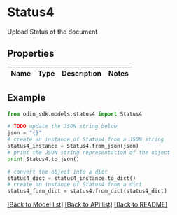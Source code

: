 # Status4

Upload Status of the document

## Properties

Name | Type | Description | Notes
------------ | ------------- | ------------- | -------------

## Example

```python
from odin_sdk.models.status4 import Status4

# TODO update the JSON string below
json = "{}"
# create an instance of Status4 from a JSON string
status4_instance = Status4.from_json(json)
# print the JSON string representation of the object
print Status4.to_json()

# convert the object into a dict
status4_dict = status4_instance.to_dict()
# create an instance of Status4 from a dict
status4_form_dict = status4.from_dict(status4_dict)
```
[[Back to Model list]](../README.md#documentation-for-models) [[Back to API list]](../README.md#documentation-for-api-endpoints) [[Back to README]](../README.md)


